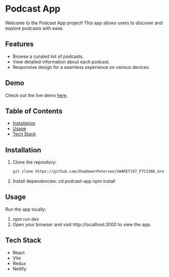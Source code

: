 # Podcast App

Welcome to the Podcast App project! This app allows users to discover and explore podcasts with ease.

## Features

- Browse a curated list of podcasts.
- View detailed information about each podcast.
- Responsive design for a seamless experience on various devices.

## Demo

Check out the live demo [here](your-netlify-app-url).

## Table of Contents

- [Installation](#installation)
- [Usage](#usage)
- [Tech Stack](#tech-stack)

## Installation

1. Clone the repository:

   ```bash
   git clone https://github.com/ShabbeerPetersen/SHAPET197_FTC2306_GroupA_ShabbeerPetersen_PodcastApp.git
   
2. Install dependencies:
   cd podcast-app
   npm install

## Usage
Run the app locally:
1. npm run dev
2. Open your browser and visit http://localhost:3000 to view the app.

## Tech Stack
- React
- Vite
- Redux
- Netlify
